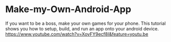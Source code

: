 # Make-my-Own-Android-App
If you want to be a boss, make your own games for your phone. This tutorial shows you how to setup, build, and run an app onto your android device.
https://www.youtube.com/watch?v=XovFY9ecf8I&feature=youtu.be

